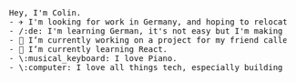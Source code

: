 <pre>
  Hey, I'm Colin. 
  - ✈️ I'm looking for work in Germany, and hoping to relocate there as soon as possible. 
  - /:de: I'm learning German, it's not easy but I'm making progress. 
  - 🔭 I’m currently working on a project for my friend called project-nina.  
  - 🌱 I’m currently learning React. 
  - \:musical_keyboard: I love Piano. 
  - \:computer: I love all things tech, especially building and repairing PCs.
</pre>
